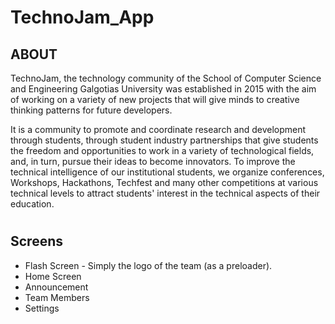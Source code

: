 # TechnoJam_App

## ABOUT 

TechnoJam, the technology community
 of the School of Computer Science and Engineering Galgotias University 
was established in 2015 with the aim of working on a variety of new 
projects that will give minds to creative thinking patterns for future 
developers.





It is a community to promote and coordinate research and development through 
students, through student industry partnerships that give students the 
freedom and opportunities to work in a variety of technological fields, 
and, in turn, pursue their ideas to become innovators. To improve the 
technical intelligence of our institutional students, we organize 
conferences, Workshops, Hackathons, Techfest and many other competitions
at various technical levels to attract students' interest in the 
technical aspects of their education.


#




## Screens

- Flash Screen - Simply the logo of the team (as a preloader).
- Home Screen 
- Announcement
- Team Members
- Settings




  





